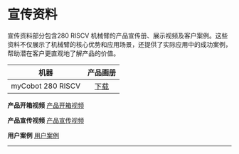 # 宣传资料
宣传资料部分包含280 RISCV 机械臂的产品宣传册、展示视频及客户案例。这些资料不仅展示了机械臂的核心优势和应用场景，还提供了实际应用中的成功案例，帮助潜在客户更直观地了解产品的价值。

|      机器      |                           产品画册                           |
| :------------: | :----------------------------------------------------------: |
| myCobot 280 RISCV | [下载](https://download-elephantrobotics.oss-cn-shenzhen.aliyuncs.com/Product_software/myCobot/brochure/myCobot280Pi-brochure-2023031.pdf) |

**产品开箱视频**
[产品开箱视频](https://www.bilibili.com/video/BV1fb4y1C71s/?spm_id_from=333.999.0.0&vd_source=94a06b98b9af0077c365ec65d59de69f)

**产品宣传视频**
[产品宣传视频](https://www.bilibili.com/video/BV1vQ4y1R7Q3/?spm_id_from=333.999.0.0&vd_source=94a06b98b9af0077c365ec65d59de69f)

**用户案例**
[用户案例](https://www.bilibili.com/video/BV1qq4y1z7xp/?t=22.857006&spm_id_from=333.1350.jump_directly&vd_source=94a06b98b9af0077c365ec65d59de69f)

---

